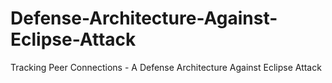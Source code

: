 # Defense-Architecture-Against-Eclipse-Attack
Tracking Peer Connections - A Defense Architecture Against Eclipse Attack
